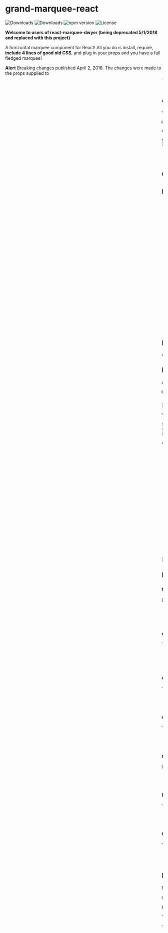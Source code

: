 
# grand-marquee-react
![Downloads](https://img.shields.io/npm/dm/marquee-react-dwyer.svg)
![Downloads](https://img.shields.io/npm/dt/marquee-react-dwyer.svg)
![npm version](https://img.shields.io/npm/v/marquee-react-dwyer.svg)
![License](https://img.shields.io/npm/l/marquee-react-dwyer.svg)

**Welcome to users of react-marquee-dwyer (being deprecated 5/1/2018 and replaced with this project)**

A horizontal marquee component for React! All you do is install, require, **include 4 lines of good old CSS**, and plug in your props and you have a full fledged marquee!

**Alert** Breaking changes published April 2, 2018. The changes were made to the props supplied to <Marquee>. The props are now semantically named and all have an equivalent state inside the marquee component. See the code example below to see the props.

# Alert
You must add these lines to your CSS or the marquee will NOT work:
```shell
@keyframes marquee {
    0%   { transform: translate(0, 0); animation-timing-function: ease-in;}
    100% { transform: translate(-100%, 0); animation-timing-function: ease-out;}
}
```


- Live Example: Coming Soon
- Example Repo: Coming Soon

## Getting Started

## Install manually:
1. Go to github [https://www.github.com]
2. Copy the ~/src/index.js file into your React codebase (name in marquee.js), treat it as a stand alone component
3. Add the required 4 lines of CSS
4. Where you want the marquee, import the marquee code:
```import Marquee from './marquee'```
5. You now have access to the Marquee. In your render paste:
``` js
		<Marquee
          totalDisplays={10}
          display1={'a'}
          display2={'b'}
          display3={'c'}
          display4={'d'}
          display5={'e'}
          display6={'f'}
          display7={'g'}
          display8={'h'}
          display9={'i'}
          display10={'j'}
          changeTime={250}
          crossTime={12000}
          randomDisplayChange={true}
          htmlTag={'h1'}
          color={'purple'}
        />
 ```
6. Done!


## Install it via npm:

```shell
npm i marquee-react-dwyer
```


## Example

App.css (or any css file associated with your react component below) :
```css
@keyframes marquee {
    0%   { transform: translate(0, 0); animation-timing-function: ease-in;}
    100% { transform: translate(-100%, 0); animation-timing-function: ease-out;}
}
```

Your react component where you want a marquee:
```html
import React, { Component } from 'react';
import Marquee from 'marquee-react-dwyer';
import './App.css';

class App extends Component {
  render() {
    return (
      <div className="App">
        <Marquee
          totalDisplays={10}
          display1={'a'}
          display2={'b'}
          display3={'c'}
          display4={'d'}
          display5={'e'}
          display6={'f'}
          display7={'g'}
          display8={'h'}
          display9={'i'}
          display10={'j'}
          changeTime={250}
          crossTime={12000}
          randomDisplayChange={true}
          htmlTag={'h1'}
          color={'purple'}
        />
      </div>
    );
  }
}
```

## Props

### totalDisplays
Dictates how many marquee display options. If only one string/integer to display, then totalDisplays={1}.

- Type: Integer
- Required
- Default: 1

### display1 ... display10
The string or integer you want to display as part of the marquee. The displays will be alternately displayed based on the randomDisplayChange flag (either in order or randomly).

- Type: String or Integer
- Minimum Requirements: set the value for display1
- Default: display1={'marquee'}

### changeTime
The time in milliseconds that it takes for the sting being displayed in the marquee to rotate to the next string/integer. If this time is equal to TimeToCross the marquee will display one unique string per one pass of the screen.

- Type: Number in milliseconds
- Default: 1000

### crossTime
The time in milliseconds that it takes the text to go from the right side of the screen to the left side of the screen.

- Type: Number in milliseconds
- Default: 10000

### randomDisplayChange
If set to true, the strings you provided for the marquee will be randomly rotated and displayed. If set to false, the strings will appear in order display1, display2, ... .

- Type: Boolean
- Default: false

### htmlTag
The html tag that will be used to display the string or integers entered into display1, display2, ... . You can only use html tags that can print html (i.e. 'h1', 'h6', 'p', and NOT 'image' or 'body')

- Type: String
- Default: 'h3'

### Color
The color of the text displayed in the marquee.

- Type: CSS Color or hexadecimal color code
- Default: 'purple'

## License

MIT

Copyright 2018 Daniel P. Dwyer

Permission is hereby granted, free of charge, to any person obtaining a copy of this software and associated documentation files (the "Software"), to deal in the Software without restriction, including without limitation the rights to use, copy, modify, merge, publish, distribute, sublicense, and/or sell copies of the Software, and to permit persons to whom the Software is furnished to do so, subject to the following conditions:

The above copyright notice and this permission notice shall be included in all copies or substantial portions of the Software.

THE SOFTWARE IS PROVIDED "AS IS", WITHOUT WARRANTY OF ANY KIND, EXPRESS OR IMPLIED, INCLUDING BUT NOT LIMITED TO THE WARRANTIES OF MERCHANTABILITY, FITNESS FOR A PARTICULAR PURPOSE AND NONINFRINGEMENT. IN NO EVENT SHALL THE AUTHORS OR COPYRIGHT HOLDERS BE LIABLE FOR ANY CLAIM, DAMAGES OR OTHER LIABILITY, WHETHER IN AN ACTION OF CONTRACT, TORT OR OTHERWISE, ARISING FROM, OUT OF OR IN CONNECTION WITH THE SOFTWARE OR THE USE OR OTHER DEALINGS IN THE SOFTWARE.
